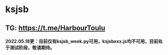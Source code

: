 # ksjsb
## TG: https://t.me/HarbourToulu

#### 2022.05.18更：目前仅有ksjsb_week.py可用，ksjsbxxx.js均不可用，目前处于测试阶段，敬请期待。
